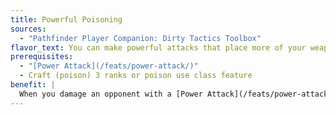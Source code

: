 ```yaml
---
title: Powerful Poisoning
sources:
  - "Pathfinder Player Companion: Dirty Tactics Toolbox"
flavor_text: You can make powerful attacks that place more of your weapon's poison into a target's wounds.
prerequisites:
  - "[Power Attack](/feats/power-attack/)"
  - Craft (poison) 3 ranks or poison use class feature
benefit: |
  When you damage an opponent with a [Power Attack](/feats/power-attack/) while using a poisoned weapon, you can forgo the bonus damage from [Power Attack](/feats/power-attack/) to increase the save DC of the poison by 1. When your base attack bonus reaches +4, and every +4 thereafter, the bonus to the poison's save DC increases by an additional 1. This can't cause the save DC to exceed 15 + 1/2 your character level.
---
```

